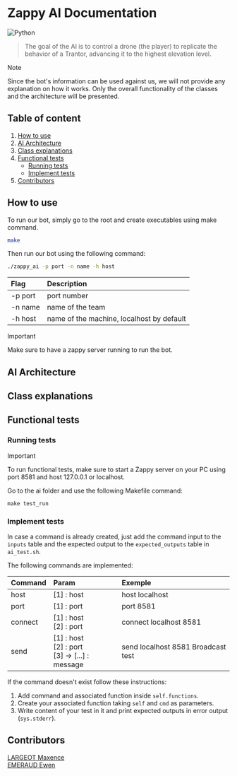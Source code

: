 # Zappy AI Documentation
![Python](https://img.shields.io/badge/python-3670A0?style=for-the-badge&logo=python&logoColor=ffdd54)

> The goal of the AI is to control a drone (the player) to replicate the behavior of a Trantor, advancing it to the highest elevation level.

> [!NOTE]
> Since the bot's information can be used against us, we will not provide any explanation on how it works. Only the overall functionality of the classes and the architecture will be presented.

## Table of content
1. [How to use](#how-to-use)
2. [AI Architecture](#ai-architecture)
3. [Class explanations](#class-explanations)
4. [Functional tests](#functional-tests)
    - [Running tests](#running-tests)
    - [Implement tests](#implement-tests)
5. [Contributors](#contributors)

## How to use

To run our bot, simply go to the root and create executables using make command.

```sh
make
```

Then run our bot using the following command:

```sh
./zappy_ai -p port -n name -h host
```

| Flag | Description |
|:------|:-------------|
| -p port | port number |
| -n name | name of the team |
| -h host | name of the machine, localhost by default |

> [!IMPORTANT]
> Make sure to have a zappy server running to run the bot.


## AI Architecture

## Class explanations

## Functional tests

### Running tests

> [!IMPORTANT]
> To run functional tests, make sure to start a Zappy server on your PC using port 8581 and host 127.0.0.1 or localhost.

Go to the ai folder and use the following Makefile command:

```
make test_run
```

### Implement tests

In case a command is already created, just add the command input to the `inputs` table and the expected output to the `expected_outputs` table in `ai_test.sh`.

The following commands are implemented:

| Command | Param | Exemple |
|:--------|:------|:--------|
| host | [1] : host | host localhost |
| port | [1] : port | port 8581 |
| connect | [1] : host</br>[2] : port | connect localhost 8581 |
| send | [1] : host</br>[2] : port</br>[3] -> [...] : message | send localhost 8581 Broadcast test |

If the command doesn't exist follow these instructions:

1. Add command and associated function inside `self.functions`.
2. Create your associated function taking `self` and `cmd` as parameters.
3. Write content of your test in it and print expected outputs in error output (`sys.stderr`).

## Contributors

[LARGEOT Maxence](https://github.com/MaxenceLgt)</br>
[EMERAUD Ewen](https://github.com/ewen1507)
